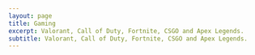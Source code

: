 ```yaml
---
layout: page
title: Gaming
excerpt: Valorant, Call of Duty, Fortnite, CSGO and Apex Legends.
subtitle: Valorant, Call of Duty, Fortnite, CSGO and Apex Legends.
---
```


